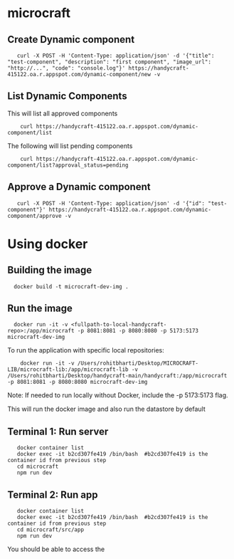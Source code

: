 # microcraft

## Create Dynamic component

```
   curl -X POST -H 'Content-Type: application/json' -d '{"title": "test-component", "description": "first component", "image_url": "http://...", "code": "console.log"}' https://handycraft-415122.oa.r.appspot.com/dynamic-component/new -v
```

## List Dynamic Components

This will list all approved components

```
    curl https://handycraft-415122.oa.r.appspot.com/dynamic-component/list
```

The following will list pending components

```
    curl https://handycraft-415122.oa.r.appspot.com/dynamic-component/list?approval_status=pending
```


## Approve a Dynamic component

```
   curl -X POST -H 'Content-Type: application/json' -d '{"id": "test-component"}' https://handycraft-415122.oa.r.appspot.com/dynamic-component/approve -v
```

# Using docker

## Building the image

```
  docker build -t microcraft-dev-img .
```

## Run the image

```
  docker run -it -v <fullpath-to-local-handycraft-repo>:/app/microcraft -p 8081:8081 -p 8080:8080 -p 5173:5173  microcraft-dev-img
```

To run the application with specific local repositories:

```
    docker run -it -v /Users/rohitbharti/Desktop/MICROCRAFT-LIB/microcraft-lib:/app/microcraft-lib -v /Users/rohitbharti/Desktop/handycraft-main/handycraft:/app/microcraft -p 8081:8081 -p 8080:8080 microcraft-dev-img
```
Note: If needed to run locally without Docker, include the -p 5173:5173 flag.

This will run the docker image and also run the datastore by default

## Terminal 1: Run server

```
   docker container list
   docker exec -it b2cd307fe419 /bin/bash  #b2cd307fe419 is the container id from previous step
   cd microcraft
   npm run dev
```

## Terminal 2: Run app

```
   docker container list
   docker exec -it b2cd307fe419 /bin/bash  #b2cd307fe419 is the container id from previous step
   cd microcraft/src/app
   npm run dev
```

You should be able to access the 
